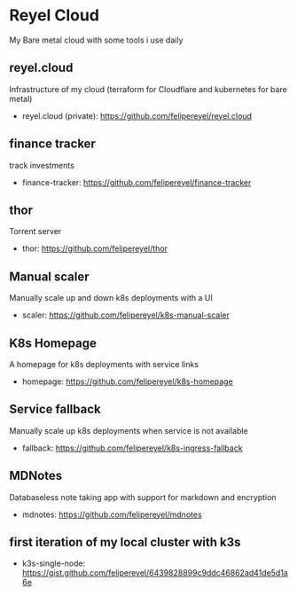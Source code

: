 # Reyel Cloud
My Bare metal cloud with some tools i use daily

## reyel.cloud
Infrastructure of my cloud (terraform for Cloudflare and kubernetes for bare metal)
- reyel.cloud (private): https://github.com/felipereyel/reyel.cloud


## finance tracker
track investments
- finance-tracker: https://github.com/felipereyel/finance-tracker


## thor
Torrent server
- thor: https://github.com/felipereyel/thor


## Manual scaler
Manually scale up and down k8s deployments with a UI
- scaler: https://github.com/felipereyel/k8s-manual-scaler


## K8s Homepage
A homepage for k8s deployments with service links
- homepage: https://github.com/felipereyel/k8s-homepage


## Service fallback
Manually scale up k8s deployments when service is not available
- fallback: https://github.com/felipereyel/k8s-ingress-fallback


## MDNotes
Databaseless note taking app with support for markdown and encryption
- mdnotes: https://github.com/felipereyel/mdnotes


## first iteration of my local cluster with k3s
- k3s-single-node: https://gist.github.com/felipereyel/6439828899c9ddc46862ad41de5d1a6e
